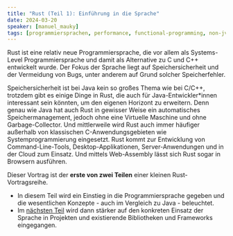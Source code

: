 ```yaml
---
title: "Rust (Teil 1): Einführung in die Sprache"
date: 2024-03-20
speaker: [manuel_mauky]
tags: [programmiersprachen, performance, functional-programming, non-jvm-language, security]
---
```


Rust ist eine relativ neue Programmiersprache, die vor allem als Systems-Level Programmiersprache und damit als Alternative zu C und C++
entwickelt wurde. Der Fokus der Sprache liegt auf Speichersicherheit und der Vermeidung von Bugs, unter anderem auf Grund solcher Speicherfehler.

Speichersicherheit ist bei Java kein so großes Thema wie bei C/C++, trotzdem gibt es einige Dinge in Rust, die auch für Java-Entwickler*innen
interessant sein könnten, um den eigenen Horizont zu erweitern. Denn genau wie Java hat auch Rust in gewisser Weise ein automatisches Speichermanagement,
jedoch ohne eine Virtuelle Maschine und ohne Garbage-Collector.
Und mittlerweile wird Rust auch immer häufiger außerhalb von klassischen C-Anwendungsgebieten wie Systemprogrammierung eingesetzt.
Rust kommt zur Entwicklung von Command-Line-Tools, Desktop-Applikationen, Server-Anwendungen und in der Cloud zum Einsatz.
Und mittels Web-Assembly lässt sich Rust sogar in Browsern ausführen.

Dieser Vortrag ist der **erste von zwei Teilen** einer kleinen Rust-Vortragsreihe.
- In diesem Teil wird ein Einstieg in die Programmiersprache gegeben und die wesentlichen Konzepte - auch im Vergleich zu Java - beleuchtet.  
- Im [nächsten Teil](/talks/2024-04-24-rust2) wird dann stärker auf den konkreten Einsatz der Sprache in Projekten und existierende Bibliotheken und Frameworks eingegangen.

